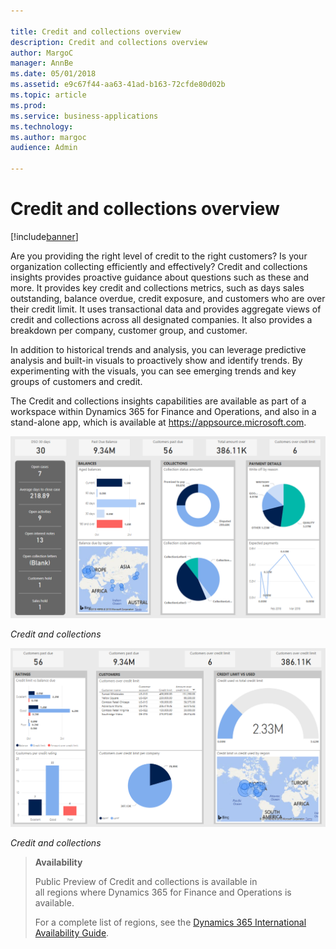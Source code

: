 ```yaml
---

title: Credit and collections overview
description: Credit and collections overview
author: MargoC
manager: AnnBe
ms.date: 05/01/2018
ms.assetid: e9c67f44-aa63-41ad-b163-72cfde80d02b
ms.topic: article
ms.prod: 
ms.service: business-applications
ms.technology: 
ms.author: margoc
audience: Admin

---
```

#  Credit and collections overview




[!include[banner](../../includes/banner.md)]


Are you providing the right level of credit to the right customers? Is your organization collecting efficiently and effectively? Credit and collections insights provides proactive guidance about questions such as these and more. It provides key credit and collections metrics, such as days sales outstanding, balance overdue, credit exposure, and customers who are over their credit limit. It uses transactional data and provides aggregate views of credit and collections across all designated companies. It also provides a breakdown per company, customer group, and customer.

In addition to historical trends and analysis, you can leverage predictive
analysis and built-in visuals to proactively show and identify trends. By
experimenting with the visuals, you can see emerging trends and key groups of
customers and credit.

The Credit and collections insights capabilities are available as part of a
workspace within Dynamics 365 for Finance and Operations, and also in a
stand-alone app, which is available at <https://appsource.microsoft.com>.

![A screenshot showing credit and collections insights](media/credit-collections-overview-1.png "A screenshot showing credit and collections insights")
<!-- FO_Credit_and_collections_a.png -->


*Credit and collections*

![A screenshot showing a credit and collections report](media/credit-collections-overview-2.png "A screenshot showing a credit and collections report")
<!-- FO_credit_and_collections_b.png -->


*Credit and collections*

>   **Availability**
>
>   Public Preview of Credit and collections is available in  
>   all regions where Dynamics 365 for Finance and Operations is available.
>
>   For a complete list of regions, see the [Dynamics 365 International
>   Availability
>   Guide](https://aka.ms/dynamics_365_international_availability_deck).

